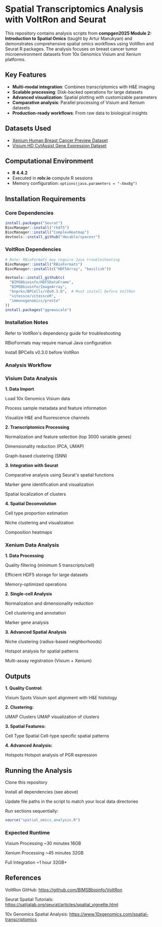 # Spatial Transcriptomics Analysis with VoltRon and Seurat

This repository contains analysis scripts from **compgen2025 Module 2: Introduction to Spatial Omics** (taught by Artur Manukyan) and demonstrates comprehensive spatial omics workflows using VoltRon and Seurat R packages. The analysis focuses on breast cancer tumor microenvironment datasets from 10x Genomics Visium and Xenium platforms.

## Key Features
- **Multi-modal integration**: Combines transcriptomics with H&E imaging
- **Scalable processing**: Disk-backed operations for large datasets
- **Advanced visualization**: Spatial plotting with customizable parameters
- **Comparative analysis**: Parallel processing of Visium and Xenium datasets
- **Production-ready workflows**: From raw data to biological insights

## Datasets Used
- [Xenium Human Breast Cancer Preview Dataset](https://www.10xgenomics.com/products/xenium-in-situ/preview-dataset-human-breast)
- [Visium HD CytAssist Gene Expression Dataset](https://www.10xgenomics.com/datasets/visium-hd-cytassist-gene-expression-human-breast-cancer-fresh-frozen)

## Computational Environment
- **R 4.4.2**
- Executed in **rolv.io** compute R sessions
- Memory configuration: `options(java.parameters = "-Xmx8g")`

## Installation Requirements

### Core Dependencies
```r
install.packages("Seurat")
BiocManager::install("rhdf5")
BiocManager::install("ComplexHeatmap")
devtools::install_github("dmcable/spacexr")
```
### VoltRon Dependencies
```r
# Note: RBioFormats may require Java troubleshooting
BiocManager::install("RBioFormats")  
BiocManager::install(c("HDF5Array", "basilisk"))

devtools::install_github(c(
  "BIMSBbioinfo/HDF5DataFrame",
  "BIMSBbioinfo/ImageArray",
  "bnprks/BPCells/r@v0.3.0",  # Must install before VoltRon
  "vitessce/vitessceR",
  "immunogenomics/presto"
))
install.packages("ggnewscale")
```

### **Installation Notes**

Refer to VoltRon's dependency guide for troubleshooting

RBioFormats may require manual Java configuration

Install BPCells v0.3.0 before VoltRon

### Analysis Workflow

### Visium Data Analysis

**1. Data Import**

Load 10x Genomics Visium data

Process sample metadata and feature information

Visualize H&E and fluorescence channels

**2. Transcriptomics Processing**

Normalization and feature selection (top 3000 variable genes)

Dimensionality reduction (PCA, UMAP)

Graph-based clustering (SNN)

**3. Integration with Seurat**

Comparative analysis using Seurat's spatial functions

Marker gene identification and visualization

Spatial localization of clusters

**4. Spatial Deconvolution**

Cell type proportion estimation

Niche clustering and visualization

Composition heatmaps


### Xenium Data Analysis

**1. Data Processing**

Quality filtering (minimum 5 transcripts/cell)

Efficient HDF5 storage for large datasets

Memory-optimized operations

**2. Single-cell Analysis**

Normalization and dimensionality reduction

Cell clustering and annotation

Marker gene analysis

**3. Advanced Spatial Analysis**

Niche clustering (radius-based neighborhoods)

Hotspot analysis for spatial patterns

Multi-assay registration (Visium + Xenium)

## Outputs
**1. Quality Control:**

Visium Spots
Visium spot alignment with H&E histology

**2. Clustering:**

UMAP Clusters
UMAP visualization of clusters

**3. Spatial Features:**

Cell Type Spatial
Cell-type specific spatial patterns

**4. Advanced Analysis:**

Hotspots
Hotspot analysis of PGR expression

## Running the Analysis
Clone this repository

Install all dependencies (see above)

Update file paths in the script to match your local data directories

Run sections sequentially:
```r
source("spatial_omics_analysis.R")
```

### Expected Runtime

Visium Processing	~30 minutes	16GB

Xenium Processing	~45 minutes	32GB

Full Integration	~1 hour	32GB+


## References

VoltRon GitHub: https://github.com/BIMSBbioinfo/VoltRon

Seurat Spatial Tutorials: https://satijalab.org/seurat/articles/spatial_vignette.html

10x Genomics Spatial Analysis: https://www.10xgenomics.com/spatial-transcriptomics
